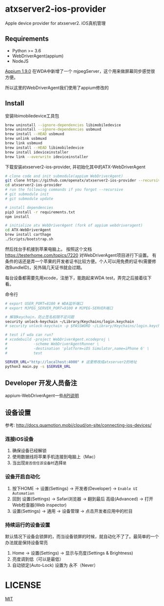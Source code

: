 # atxserver2-ios-provider
Apple device provider for atxserver2. iOS真机管理

## Requirements
- Python >= 3.6
- WebDriverAgent(appium)
- NodeJS

[Appium 1.9.0](https://testerhome.com/topics/16235) 在WDA中新增了一个 mjpegServer，这个用来做屏幕同步感觉很方便。

所以这里的WebDriverAgent我们使用了appium修改的

## Install
安装libimobiledevice工具包

```bash
brew uninstall --ignore-dependencies libimobiledevice
brew uninstall --ignore-dependencies usbmuxd
brew install --HEAD usbmuxd
brew unlink usbmuxd
brew link usbmuxd
brew install --HEAD libimobiledevice
brew install ideviceinstaller
brew link --overwrite ideviceinstaller
```

下载安装atxserver2-ios-provider, 并初始化其中的ATX-WebDriverAgent

```bash
# clone code and init submodule(appium WebDriverAgent)
git clone https://github.com/openatx/atxserver2-ios-provider --recursive
cd atxserver2-ios-provider
# run the following commands if you forgot --recursive
# git submodule init
# git submodule update

# install dependencies
pip3 install -r requirements.txt
npm install

# initialize atx WebDriverAgent (fork of appium webdriveragent)
cd ATX-WebDriverAgent
brew install carthage
./Scripts/bootstrap.sh
```

然后找台手机接到苹果电脑上。
按照这个文档<https://testerhome.com/topics/7220> 对WebDriverAgent项目进行下设置。
有条件的话还是弄一个苹果的开发者证书比较方便。个人可以用免费的证书(需要修改BundleID)，另外隔几天证书就会过期。

每台设备都需要先用xcode，注册下，能跑起来WDA test，弄完之后接着往下看。

命令行
```bash
# export USER_PORT=8100 # WDA监听端口
# export MJPEG_SERVER_PORT=9100 # MJPEG-SERVER端口

# 解锁keychain，防止签名权限不足问题
security unlock-keychain ~/Library/Keychains/login.keychain
# security unlock-keychain -p $PASSWORD ~/Library/Keychains/login.keychain

# test if wda can run?
# xcodebuild -project WebDriverAgent.xcodeproj \
#            -scheme WebDriverAgentRunner \
#            -destination 'platform=iOS Simulator,name=iPhone 6' \
#            test

SERVER_URL="http://localhost:4000" # 这里修改成atxserver2的地址
python3 main.py -s $SERVER_URL
```



## Developer 开发人员备注
appium-WebDriverAgent一些[API说明](WDA-API.md)

## 设备设置
参考: http://docs.quamotion.mobi/cloud/on-site/connecting-ios-devices/

### 连接iOS设备
1. 确保设备已经解锁
2. 使用数据线将苹果手机连接到电脑上（Mac）
3. 当出现`是否信任该设备时`选择`是`

### 设备开启自动化
1. 按下HOME -> 设置(Settings) -> 开发者(Developer) -> `Enable UI Automation`
2. 回到 设置(Settings) -> Safari浏览器 -> 翻到最后 高级(Advanced) -> 打开 Web检查器(Web inspector)
3. 设置(Settings) -> 通用 -> 设备管理 -> 点击开发者应用中的栏目 

### 持续运行的设备设置
默认情况下设备会锁屏的，而当设备锁屏的时候，就自动化不了了。最简单的一个办法就是保持设备常亮

1. Home -> 设置(Settings) -> 显示与亮度(Settings & Brightness)
2. 亮度调到低（可以是最低）
3. 自动锁定(Auto-Lock) 设置为 永不（Never）


# LICENSE
[MIT](LICENSE)
